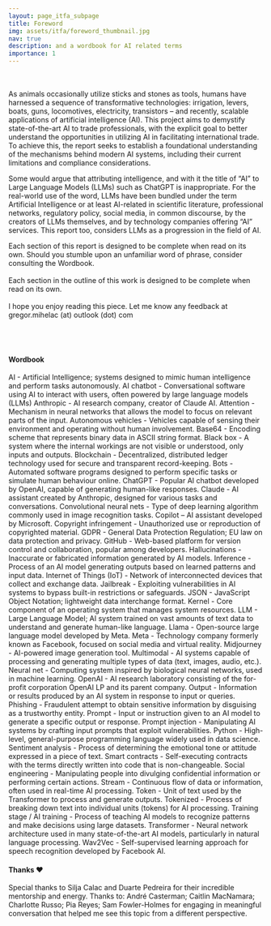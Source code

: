 ```yaml
---
layout: page_itfa_subpage
title: Foreword
img: assets/itfa/foreword_thumbnail.jpg
nav: true
description: and a wordbook for AI related terms
importance: 1
---
```

<br>
<br>
As animals occasionally utilize sticks and stones as tools, humans have harnessed a sequence of transformative technologies: irrigation, levers, boats, guns, locomotives, electricity, transistors – and recently, scalable applications of artificial intelligence (AI). This project aims to demystify state-of-the-art AI to trade professionals, with the explicit goal to better understand the opportunities in utilizing AI in facilitating international trade. To achieve this, the report seeks to establish a foundational understanding of the mechanisms behind modern AI systems, including their current limitations and compliance considerations.

Some would argue that attributing intelligence, and with it the title of “AI” to Large Language Models (LLMs) such as ChatGPT is inappropriate. For the real-world use of the word, LLMs have been bundled under the term Artificial Intelligence or at least AI-related in scientific literature, professional networks, regulatory policy, social media, in common discourse, by the creators of LLMs themselves, and by technology companies offering “AI” services. This report too, considers LLMs as a progression in the field of AI.

Each section of this report is designed to be complete when read on its own. Should you stumble upon an unfamiliar word of phrase, consider consulting the Wordbook.
<br>
<br>
Each section in the outline of this work is designed to be complete when read on its own. 
<br>
<br>
I hope you enjoy reading this piece. Let me know any feedback at gregor.mihelac (at) outlook (dot) com
<br>
<br>
<br>
<br>

#### Wordbook

AI - Artificial Intelligence; systems designed to mimic human intelligence and perform tasks autonomously.
AI chatbot - Conversational software using AI to interact with users, often powered by large language models (LLMs)
Anthropic - AI research company, creator of Claude AI.
Attention - Mechanism in neural networks that allows the model to focus on relevant parts of the input.
Autonomous vehicles - Vehicles capable of sensing their environment and operating without human involvement.
Base64 - Encoding scheme that represents binary data in ASCII string format.
Black box - A system where the internal workings are not visible or understood, only inputs and outputs.
Blockchain - Decentralized, distributed ledger technology used for secure and transparent record-keeping.
Bots - Automated software programs designed to perform specific tasks or simulate human behaviour online.
ChatGPT - Popular AI chatbot developed by OpenAI, capable of generating human-like responses.
Claude - AI assistant created by Anthropic, designed for various tasks and conversations.
Convolutional neural nets - Type of deep learning algorithm commonly used in image recognition tasks.
Copilot – AI assistant developed by Microsoft.
Copyright infringement - Unauthorized use or reproduction of copyrighted material.
GDPR - General Data Protection Regulation; EU law on data protection and privacy.
GitHub - Web-based platform for version control and collaboration, popular among developers.
Hallucinations - Inaccurate or fabricated information generated by AI models.
Inference - Process of an AI model generating outputs based on learned patterns and input data.
Internet of Things (IoT) - Network of interconnected devices that collect and exchange data.
Jailbreak - Exploiting vulnerabilities in AI systems to bypass built-in restrictions or safeguards.
JSON - JavaScript Object Notation; lightweight data interchange format.
Kernel - Core component of an operating system that manages system resources.
LLM - Large Language Model; AI system trained on vast amounts of text data to understand and generate human-like language.
Llama - Open-source large language model developed by Meta.
Meta - Technology company formerly known as Facebook, focused on social media and virtual reality.
Midjourney - AI-powered image generation tool.
Multimodal - AI systems capable of processing and generating multiple types of data (text, images, audio, etc.).
Neural net - Computing system inspired by biological neural networks, used in machine learning.
OpenAI - AI research laboratory consisting of the for-profit corporation OpenAI LP and its parent company.
Output - Information or results produced by an AI system in response to input or queries.
Phishing - Fraudulent attempt to obtain sensitive information by disguising as a trustworthy entity.
Prompt - Input or instruction given to an AI model to generate a specific output or response.
Prompt injection - Manipulating AI systems by crafting input prompts that exploit vulnerabilities.
Python - High-level, general-purpose programming language widely used in data science.
Sentiment analysis - Process of determining the emotional tone or attitude expressed in a piece of text.
Smart contracts - Self-executing contracts with the terms directly written into code that is non-changeable.
Social engineering - Manipulating people into divulging confidential information or performing certain actions.
Stream - Continuous flow of data or information, often used in real-time AI processing.
Token - Unit of text used by the Transformer to process and generate outputs.
Tokenized - Process of breaking down text into individual units (tokens) for AI processing.
Training stage / AI training - Process of teaching AI models to recognize patterns and make decisions using large datasets.
Transformer - Neural network architecture used in many state-of-the-art AI models, particularly in natural language processing.
Wav2Vec - Self-supervised learning approach for speech recognition developed by Facebook AI.

#### Thanks ❤️
Special thanks to Silja Calac and Duarte Pedreira for their incredible mentorship and energy.
Thanks to: André Casterman; Caitlin MacNamara; Charlotte Russo; Pia Reyes; Sam Fowler-Holmes for engaging in meaningful conversation that helped me see this topic from a different perspective.


